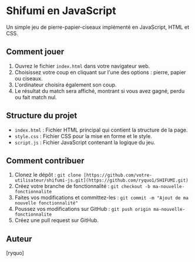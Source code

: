 # Shifumi en JavaScript

Un simple jeu de pierre-papier-ciseaux implémenté en JavaScript, HTML et CSS.

## Comment jouer

1. Ouvrez le fichier `index.html` dans votre navigateur web.
2. Choisissez votre coup en cliquant sur l'une des options : pierre, papier ou ciseaux.
3. L'ordinateur choisira également son coup.
4. Le résultat du match sera affiché, montrant si vous avez gagné, perdu ou fait match nul.

## Structure du projet

- `index.html` : Fichier HTML principal qui contient la structure de la page.
- `style.css` : Fichier CSS pour la mise en forme et le style.
- `script.js` : Fichier JavaScript contenant la logique du jeu.

## Comment contribuer

1. Clonez le dépôt : `git clone [https://github.com/votre-utilisateur/shifumi-js.git](https://github.com/ryquo1/SHIFUMI.git)`
2. Créez votre branche de fonctionnalité : `git checkout -b ma-nouvelle-fonctionnalite`
3. Faites vos modifications et committez-les : `git commit -m "Ajout de ma nouvelle fonctionnalité"`
4. Poussez vos modifications sur GitHub : `git push origin ma-nouvelle-fonctionnalite`
5. Créez une pull request sur GitHub.

## Auteur

[ryquo]

